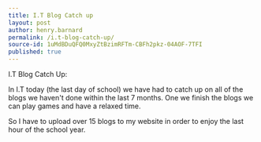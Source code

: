 ```yaml
---
title: I.T Blog Catch up
layout: post
author: henry.barnard
permalink: /i.t-blog-catch-up/
source-id: 1uMdBDuQFQ0MxyZtBzimRFTm-CBFh2pkz-04AOF-7TFI
published: true
---
```

I.T Blog Catch Up:

In I.T today (the last day of school) we have had to catch up on all of the blogs we haven't done within the last 7 months. One we finish the blogs we can play games and have a relaxed time.

So I have to upload over 15 blogs to my website in order to enjoy the last hour of the school year.

